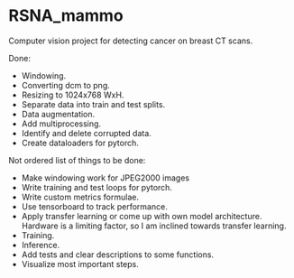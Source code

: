 # RSNA_mammo
Computer vision project for detecting cancer on breast CT scans.

Done:
  - Windowing.
  - Converting dcm to png.
  - Resizing to 1024x768 WxH.
  - Separate data into train and test splits.
  - Data augmentation.
  - Add multiprocessing.
  - Identify and delete corrupted data.
  - Create dataloaders for pytorch.

Not ordered list of things to be done:
  - Make windowing work for JPEG2000 images
  - Write training and test loops for pytorch.
  - Write custom metrics formulae.
  - Use tensorboard to track performance.
  - Apply transfer learning or come up with own model architecture. Hardware is a limiting factor, so I am inclined towards transfer learning.
  - Training.
  - Inference.
  - Add tests and clear descriptions to some functions.
  - Visualize most important steps.
